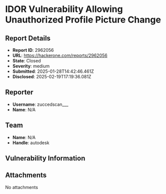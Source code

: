 # IDOR Vulnerability Allowing Unauthorized Profile Picture Change

## Report Details
- **Report ID**: 2962056
- **URL**: https://hackerone.com/reports/2962056
- **State**: Closed
- **Severity**: medium
- **Submitted**: 2025-01-28T14:42:46.461Z
- **Disclosed**: 2025-02-19T17:19:36.081Z

## Reporter
- **Username**: zuccedscan___
- **Name**: N/A

## Team
- **Name**: N/A
- **Handle**: autodesk

## Vulnerability Information


## Attachments
No attachments
